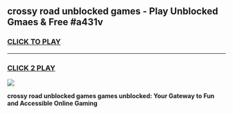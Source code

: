 
## crossy road unblocked games - Play Unblocked Gmaes & Free #a431v
<h3>
<a href="https://premium.freeplayer.one?title=crossy_road_unblocked_games&ref=03M">CLICK TO PLAY</a></h3>
<hr>

<h3>
<a href="https://premium.freeplayer.one?title=crossy_road_unblocked_games&ref=03M">CLICK 2 PLAY</a>
  
</h3>

<a href="https://premium.freeplayer.one?title=crossy_road_unblocked_games&ref=03M"><img src="https://clearcache.store/games.png"></a>


**crossy road unblocked games games unblocked: Your Gateway to Fun and Accessible Online Gaming**
